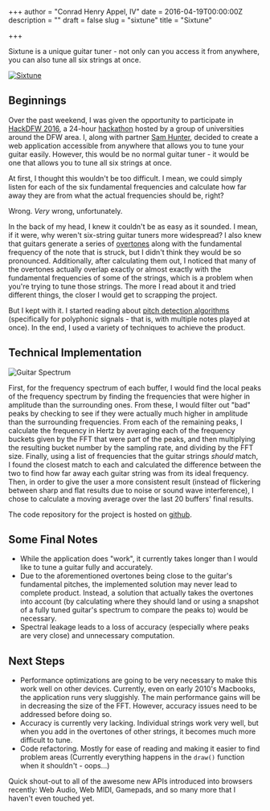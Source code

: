 +++
author = "Conrad Henry Appel, IV"
date = 2016-04-19T00:00:00Z
description = ""
draft = false
slug = "sixtune"
title = "Sixtune"

+++

Sixtune is a unique guitar tuner - not only can you access it from anywhere, you can also tune all six strings at once.

[![Sixtune](/img/sixtune.png)](https://sixtune.conradhappeliv.com)

Beginnings
----------

Over the past weekend, I was given the opportunity to participate in [HackDFW 2016][hackdfw], a 24-hour [hackathon] hosted by a group of universities around the DFW area. I, along with partner [Sam Hunter][samhunter], decided to create a web application accessible from anywhere that allows you to tune your guitar easily. However, this would be no normal guitar tuner - it would be one that allows you to tune all six strings at once.

At first, I thought this wouldn't be too difficult. I mean, we could simply listen for each of the six fundamental frequencies and calculate how far away they are from what the actual frequencies should be, right?

Wrong. _Very_ wrong, unfortunately.

In the back of my head, I knew it couldn't be as easy as it sounded. I mean, if it were, why weren't six-string guitar tuners more widespread? I also knew that guitars generate a series of [overtones] along with the fundamental frequency of the note that is struck, but I didn't think they would be so pronounced. Additionally, after calculating them out, I noticed that many of the overtones actually overlap exactly or almost exactly with the fundamental frequencies of some of the strings, which is a problem when you're trying to tune those strings. The more I read about it and tried different things, the closer I would get to scrapping the project.

But I kept with it. I started reading about [pitch detection algorithms][PDA] (specifically for polyphonic signals - that is, with multiple notes played at once). In the end, I used a variety of techniques to achieve the product.

Technical Implementation
------------------------

![Guitar Spectrum](/img/guitarspectrum.png)

First, for the frequency spectrum of each buffer, I would find the local peaks of the frequency spectrum by finding the frequencies that were higher in amplitude than the surrounding ones. From these, I would filter out "bad" peaks by checking to see if they were actually much higher in amplitude than the surrounding frequencies. From each of the remaining peaks, I calculate the frequency in Hertz by averaging each of the frequency buckets given by the FFT that were part of the peaks, and then multiplying the resulting bucket number by the sampling rate, and dividing by the FFT size. Finally, using a list of frequencies that the guitar strings _should_ match, I found the closest match to each and calculated the difference between the two to find how far away each guitar string was from its ideal frequency. Then, in order to give the user a more consistent result (instead of flickering between sharp and flat results due to noise or sound wave interference), I chose to calculate a moving average over the last 20 buffers' final results.

The code repository for the project is hosted on [github][sixtunecode].

Some Final Notes
----------------

* While the application does "work", it currently takes longer than I would like to tune a guitar fully and accurately.
* Due to the aforementioned overtones being close to the guitar's fundamental pitches, the implemented solution may never lead to complete product. Instead, a solution that actually takes the overtones into account (by calculating where they should land or using a snapshot of a fully tuned guitar's spectrum to compare the peaks to) would be necessary.
* Spectral leakage leads to a loss of accuracy (especially where peaks are very close) and unnecessary computation.

Next Steps
----------

* Performance optimizations are going to be very necessary to make this work well on other devices. Currently, even on early 2010's Macbooks, the application runs very sluggishly. The main performance gains will be in decreasing the size of the FFT. However, accuracy issues need to be addressed before doing so.
* Accuracy is currently very lacking. Individual strings work very well, but when you add in the overtones of other strings, it becomes much more difficult to tune.
* Code refactoring. Mostly for ease of reading and making it easier to find problem areas (Currently everything happens in the `draw()` function when it shouldn't - oops...)

Quick shout-out to all of the awesome new APIs introduced into browsers recently: Web Audio, Web MIDI, Gamepads, and so many more that I haven't even touched yet.


[hackathon]: https://en.wikipedia.org/wiki/Hackathon "Hackathon"
[sixtune]: https://sixtune.conradhappeliv.com "Sixtune"
[sixtunecode]: https://github.com/conradhappeliv/sixtune "Sixtune's Source Code"
[webaudioapi]: https://developer.mozilla.org/en-US/docs/Web/API/Web_Audio_API "Web Audio API"
[hackdfw]: http://hackdfw.com/ "HackDFW"
[samhunter]: https://www.linkedin.com/in/samwhunter "Samuel Hunter"
[guitarharmonics]: https://en.wikipedia.org/wiki/Guitar_harmonics "Guitar Harmonics"
[overtones]: https://en.wikipedia.org/wiki/Overtone "Overtones"
[PDA]: https://en.wikipedia.org/wiki/Pitch_detection_algorithm "Pitch Detection Algorithms"